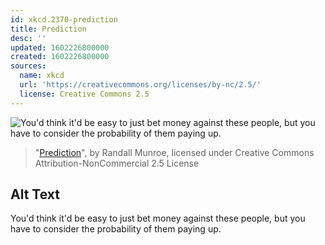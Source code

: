```yaml
---
id: xkcd.2370-prediction
title: Prediction
desc: ''
updated: 1602226800000
created: 1602226800000
sources:
  name: xkcd
  url: 'https://creativecommons.org/licenses/by-nc/2.5/'
  license: Creative Commons 2.5
---
```

![You'd think it'd be easy to just bet money against these people, but you have to consider the probability of them paying up.](https://imgs.xkcd.com/comics/prediction.png)
> "[Prediction](https://xkcd.com/2370/)", by Randall Munroe, licensed under Creative Commons Attribution-NonCommercial 2.5 License

## Alt Text
You'd think it'd be easy to just bet money against these people, but you have to consider the probability of them paying up.
